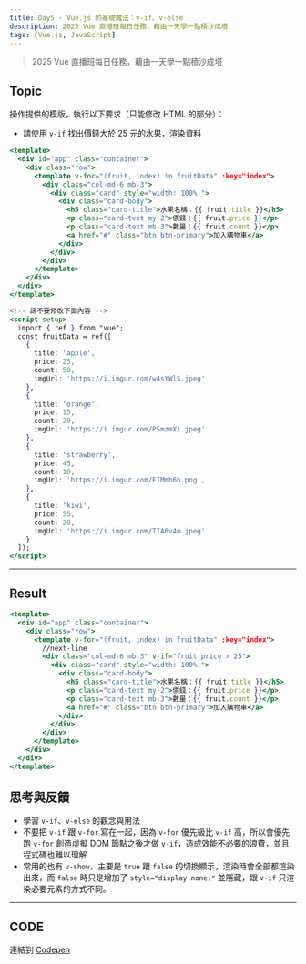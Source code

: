 ```yaml
---
title: Day5 - Vue.js 的基礎魔法：v-if、v-else
description: 2025 Vue 直播班每日任務，藉由一天學一點積沙成塔
tags: [Vue.js, JavaScript]
---
```

> 2025 Vue 直播班每日任務，藉由一天學一點積沙成塔

## Topic
操作提供的模版，執行以下要求（只能修改 HTML 的部分）：
- 請使用 `v-if` 找出價錢大於 25 元的水果，渲染資料

```jsx
<template>
  <div id="app" class="container">
    <div class="row">
      <template v-for="(fruit, index) in fruitData" :key="index">
        <div class="col-md-6 mb-3">
          <div class="card" style="width: 100%;">
            <div class="card-body">
              <h5 class="card-title">水果名稱：{{ fruit.title }}</h5>
              <p class="card-text my-2">價錢：{{ fruit.price }}</p>
              <p class="card-text mb-3">數量：{{ fruit.count }}</p>
              <a href="#" class="btn btn-primary">加入購物車</a>
            </div>
          </div>
        </div>
      </template>
    </div>
  </div>
</template>

<!-- 請不要修改下面內容 -->
<script setup>
  import { ref } from "vue";
  const fruitData = ref([
    {
      title: 'apple',
      price: 25,
      count: 50,
      imgUrl: 'https://i.imgur.com/w4sYWlS.jpeg'
    },
    {
      title: 'orange',
      price: 15,
      count: 20,
      imgUrl: 'https://i.imgur.com/PSmzmXi.jpeg'
    },
    {
      title: 'strawberry',
      price: 45,
      count: 10,
      imgUrl: 'https://i.imgur.com/FIMmh6h.png',
    },
    {
      title: 'kiwi',
      price: 55,
      count: 20,
      imgUrl: 'https://i.imgur.com/TIA6v4m.jpeg'
    }
  ]);
</script>
```
---
## Result
```jsx
<template>
  <div id="app" class="container">
    <div class="row">
      <template v-for="(fruit, index) in fruitData" :key="index">
        //next-line
        <div class="col-md-6 mb-3" v-if="fruit.price > 25">
          <div class="card" style="width: 100%;">
            <div class="card-body">
              <h5 class="card-title">水果名稱：{{ fruit.title }}</h5>
              <p class="card-text my-2">價錢：{{ fruit.price }}</p>
              <p class="card-text mb-3">數量：{{ fruit.count }}</p>
              <a href="#" class="btn btn-primary">加入購物車</a>
            </div>
          </div>
        </div>
      </template>
    </div>
  </div>
</template>
```

## 思考與反饋
- 學習 `v-if`、`v-else` 的觀念與用法
- 不要把 `v-if` 跟 `v-for` 寫在一起，因為 `v-for` 優先級比 `v-if` 高，所以會優先跑 `v-for` 創造虛擬 DOM 節點之後才做 `v-if`，造成效能不必要的浪費，並且程式碼也難以理解
- 常用的也有 `v-show`，主要是 `true` 跟 `false` 的切換顯示，渲染時會全部都渲染出來，而 `false` 時只是增加了 `style="display:none;"` 並隱藏，跟 `v-if` 只渲染必要元素的方式不同。


---
## CODE
連結到 [Codepen](https://codepen.io/CloveTseng1026/pen/wBKqvjj)